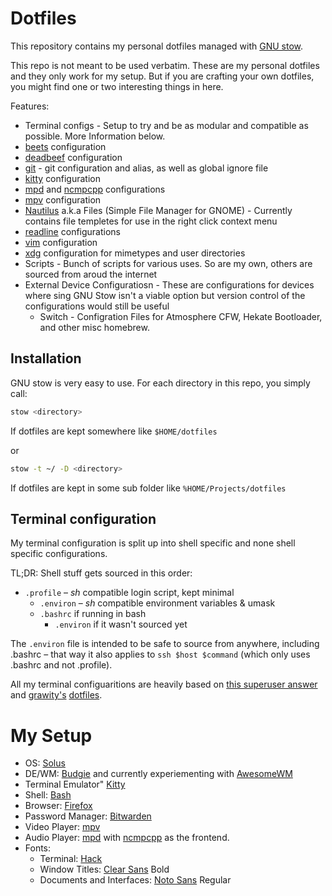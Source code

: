 # Dotfiles 
This repository contains my personal dotfiles managed with [GNU stow](http://www.gnu.org/software/stow/).

This repo is not meant to be used verbatim. These are my personal dotfiles and they only work for my setup. But if you are crafting your own dotfiles, you might find one or two interesting things in here.

Features:
* Terminal configs -  Setup to try and be as modular and compatible as possible. More Information below.
* [beets](https://beets.io/) configuration
* [deadbeef](http://deadbeef.sourceforge.net/) configuration
* [git](https://git-scm.com/) - git configuration and alias, as well as global ignore file
* [kitty](https://sw.kovidgoyal.net/kitty/) configuration
* [mpd](https://www.musicpd.org/) and [ncmpcpp](https://rybczak.net/ncmpcpp/) configurations
* [mpv](https://mpv.io/) configuration
* [Nautilus](https://wiki.gnome.org/action/show/Apps/Files) a.k.a Files (Simple File Manager for GNOME) - Currently contains file templetes for use in the right click context menu
* [readline](https://tiswww.case.edu/php/chet/readline/rltop.html) configurations
* [vim](https://www.vim.org/) configuration
* [xdg](https://www.freedesktop.org/wiki/Software/xdg-utils/) configuration for mimetypes and user directories
* Scripts - Bunch of scripts for various uses. So are my own, others are sourced from aroud the internet
* External Device Configuratiosn -  These are configurations for devices where sing GNU Stow isn't a viable option but version control of the configurations would still be useful
  * Switch - Configration Files for Atmosphere CFW, Hekate Bootloader, and other misc homebrew.

## Installation
GNU stow is very easy to use. For each directory in this repo, you simply call:
```sh
stow <directory>
```
If dotfiles are kept somewhere like `$HOME/dotfiles`

or 

```sh
stow -t ~/ -D <directory>
```
If dotfiles are kept in some sub folder like `%HOME/Projects/dotfiles`

## Terminal configuration

My terminal configuration is split up into shell specific and none shell specific configurations. 

TL;DR:
Shell stuff gets sourced in this order:

  * `.profile` – *sh* compatible login script, kept minimal
    * `.environ` – *sh* compatible environment variables & umask
    * `.bashrc` if running in bash
      * `.environ` if it wasn't sourced yet

The `.environ` file is intended to be safe to source from anywhere, including .bashrc – that way it also applies to `ssh $host $command` (which only uses .bashrc and not .profile).

All my terminal configuaritions are heavily based on [this superuser answer](https://superuser.com/a/789499) and [grawity's](https://github.com/grawity) [dotfiles](https://github.com/grawity/dotfiles).

# My Setup
* OS: [Solus](https://getsol.us/home/)
* DE/WM: [Budgie](https://github.com/solus-project/budgie-desktop) and currently experiementing with [AwesomeWM](https://awesomewm.org/)
* Terminal Emulator" [Kitty](https://sw.kovidgoyal.net/kitty/)
* Shell: [Bash](https://www.gnu.org/software/bash/)
* Browser: [Firefox](https://www.mozilla.org/firefox/)
* Password Manager: [Bitwarden](https://bitwarden.com/)
* Video Player: [mpv](https://bitwarden.com/)
* Audio Player: [mpd](https://www.musicpd.org/) with [ncmpcpp](https://rybczak.net/ncmpcpp/) as the frontend.
* Fonts:
  * Terminal: [Hack](https://github.com/source-foundry/Hack)
  * Window Titles: [Clear Sans](https://01.org/clear-sans) Bold
  * Documents and Interfaces: [Noto Sans](https://www.google.com/get/noto/) Regular
